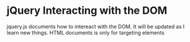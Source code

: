 # jQuery Interacting with the DOM

jquery.js documents how to intereact with the DOM. It will be updated as I learn new things. HTML documents is only for targeting elements 
